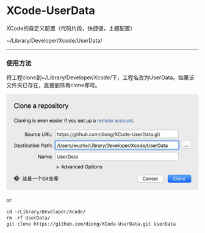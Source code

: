 # XCode-UserData
XCode的自定义配置（代码片段，快捷键，主题配置）

~/Library/Developer/Xcode/UserData/

---
### 使用方法
将工程clone到~/Library/Developer/Xcode/下，工程名改为UserData。如果该文件夹已存在，直接删除再clone即可。

![image](https://github.com/diong/github-images/blob/master/XCode-UserData/clone.jpg)

or

```
cd ~/Library/Developer/Xcode/
rm -rf UserData/
git clone https://github.com/diong/XCode-UserData.git UserData
```

